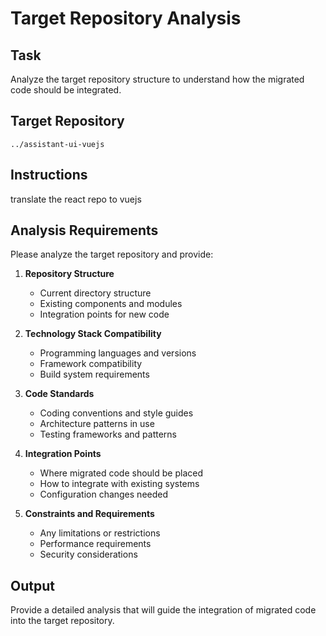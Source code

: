 # Target Repository Analysis

## Task
Analyze the target repository structure to understand how the migrated code should be integrated.

## Target Repository
`../assistant-ui-vuejs`

## Instructions
translate the react repo to vuejs


## Analysis Requirements
Please analyze the target repository and provide:

1. **Repository Structure**
   - Current directory structure
   - Existing components and modules
   - Integration points for new code

2. **Technology Stack Compatibility**
   - Programming languages and versions
   - Framework compatibility
   - Build system requirements

3. **Code Standards**
   - Coding conventions and style guides
   - Architecture patterns in use
   - Testing frameworks and patterns

4. **Integration Points**
   - Where migrated code should be placed
   - How to integrate with existing systems
   - Configuration changes needed

5. **Constraints and Requirements**
   - Any limitations or restrictions
   - Performance requirements
   - Security considerations

## Output
Provide a detailed analysis that will guide the integration of migrated code into the target repository.

